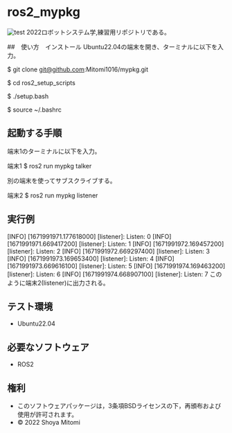 # ros2_mypkg
![test](git@github.com:Mitomi1016/mypkg.git)
2022ロボットシステム学,練習用リポジトリである。

##　使い方　インストール
Ubuntu22.04の端末を開き、ターミナルに以下を入力。

$ git clone git@github.com:Mitomi1016/mypkg.git

$ cd ros2_setup_scripts

$ ./setup.bash

$ source ~/.bashrc

## 起動する手順
端末1のターミナルに以下を入力。

端末1 $ ros2 run mypkg talker

別の端末を使ってサブスクライブする。

端末2 $ ros2 run mypkg listener

## 実行例

[INFO] [1671991971.177618000] [listener]: Listen: 0
[INFO] [1671991971.669417200] [listener]: Listen: 1
[INFO] [1671991972.169457200] [listener]: Listen: 2
[INFO] [1671991972.669297400] [listener]: Listen: 3
[INFO] [1671991973.169653400] [listener]: Listen: 4
[INFO] [1671991973.669616100] [listener]: Listen: 5
[INFO] [1671991974.169463200] [listener]: Listen: 6
[INFO] [1671991974.668907100] [listener]: Listen: 7
このように端末2(listener)に出力される。

## テスト環境
* Ubuntu22.04

## 必要なソフトウェア
* ROS2

## 権利
* このソフトウェアパッケージは，3条項BSDライセンスの下，再頒布および使用が許可されます。
* © 2022 Shoya Mitomi

